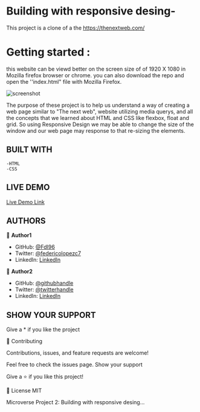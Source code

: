 # Building with responsive desing-
This project is a clone of a the https://thenextweb.com/

# Getting started :
this website can be viewd better on the screen size of of 1920 X 1080 in Mozilla firefox browser or chrome.
you can also download the repo and open the ''index.html" file with Mozilla Firefox.

![screenshot]()

The purpose of these project is to help us understand a way of creating a web page similar to "The next web", website
utilizing media querys, and all the concepts that we learned about HTML and CSS like
flexbox, float and grid. So using Responsive Design we may be able to change the
size of the window and our web page may response to that re-sizing the elements.

## BUILT WITH
    -HTML
    -CSS

## LIVE DEMO

[Live Demo Link]()

##  AUTHORS

👤 **Author1**
  - GitHub: [@FdI96](https://github.com/FdI96)
  - Twitter: [@federicolopezc7](https://twitter.com/federicolopezc7)
  - LinkedIn: [LinkedIn](https://www.linkedin.com/in/federico-ignacio-3285411a4/)
  

👤 **Author2**

- GitHub: [@githubhandle](https://github.com/ixboy)
- Twitter: [@twitterhandle](https://twitter.com/ismaelixboy)
- LinkedIn: [LinkedIn](https://www.linkedin.com/in/ismael-antonio-0b7712114/)

## SHOW YOUR SUPPORT
Give a * if you like the project

🤝 Contributing

Contributions, issues, and feature requests are welcome!

Feel free to check the issues page. Show your support

Give a ⭐️ if you like this project!

📝 License
MIT

Microverse Project 2: Building with responsive desing...


